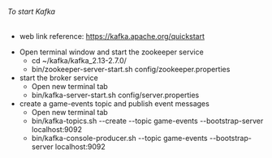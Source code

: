 ###### To start Kafka

- web link reference: https://kafka.apache.org/quickstart
* Open terminal window and start the zookeeper service
    - cd ~/kafka/kafka_2.13-2.7.0/
    - bin/zookeeper-server-start.sh config/zookeeper.properties
* start the broker service
    - Open new terminal tab
    - bin/kafka-server-start.sh config/server.properties
* create a game-events topic and publish event messages
    - Open new terminal tab
    - bin/kafka-topics.sh --create --topic game-events --bootstrap-server localhost:9092  
    - bin/kafka-console-producer.sh --topic game-events --bootstrap-server localhost:9092
    



